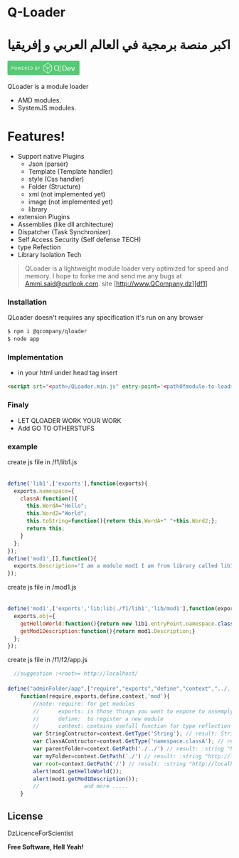# Q-Loader 

# اكبر منصة برمجية في العالم العربي و إفريقيا
[![N|Solid](https://github.com/QsCompany/Q-Loader/raw/master/QDev.png)](https://www.QDev.dz/products/QLoader)

QLoader is a module loader
  - AMD modules. 
  - SystemJS modules.
 
#  Features!
  - Support native Plugins
    - Json (parser)
    - Template (Template handler)
    - style (Css handler) 
    - Folder (Structure)
    - xml (not implemented yet)
    - image (not implemented yet)
    - library
   - extension Plugins
   - Assemblies (like dll architecture)
   - Dispatcher (Task Synchronizer)
   - Self Access Security (Self defense TECH)
   - type Refection 
   - Library Isolation Tech
 
> QLoader is a lightweight module loader very optimized for speed and memory. I hope to forke me and send me any bugs at Ammi.said@outlook.com.  site [http://www.QCompany.dz][df1]
### Installation

QLoader doesn't requires any specification it's run on any browser

```sh
$ npm i @qcompany/qloader
$ node app
```
### Implementation

- in your html under head tag insert 
````html
<script srt="<path>/QLoader.min.js" entry-point='<pathOfmodule-to-load>' ></script>
````

### Finaly

 - LET QLOADER WORK YOUR WORK
 - Add GO TO OTHERSTUFS

### example 
create js file in <root>/f1/lib1.js
  
```js

define('lib1',['exports'],function(exports){
  exports.namespace={
    classA:function(){
      this.WordA="Hello";
      this.Word2="World";
      this.toString=function(){return this.WordA+" "+this.Word2;};
      return this;
    }
  };
});
define('mod1',[],function(){
  exports.Description="I am a module mod1 I am from library called lib1 ";
});
```
  
  create js file in <root>/mod1.js
```js

define('mod1',['exports','lib:lib|./f1/lib1','lib/mod1'],function(exports,lib1,mod1){
  exports.obj={
    getHelloWorld:function(){return new lib1.entryPoint.namespace.classA().toString();},
    getMod1Description:function(){return mod1.Description;}
  };
});

```
create js file in <root>/f1/f2/app.js
```js
  //suggestion :<root>= http://localhost/
  
define("adminFolder/app",["require","exports","define","context","../../mod1"],
    function(require,exports,define,context,'mod'){
        //note: require: for get modules
        //      exports: is those things you want to expose to assemply
        //      define:  to register a new module
        //      context: contains usefull function for type reflection
        var StringContructor=context.GetType('String'); // result: String Constructor;
        var ClassAContructor=context.GetType('namespace.classA'); // result: classA constructor from lib1.js
        var parentFolder=context.GetPath('./../') // result: :string "http://localhost/f1/";
        var myFolder=context.GetPath('./') // result: :string "http://localhost/f1/f2/"; 
        var root=context.GetPath('/') // result: :string "http://localhost/";
        alert(mod1.getHelloWorld());
        alert(mod1.getMod1Description());
        //              and more .....
    }
```` 

License
----
DzLicenceForScientist

**Free Software, Hell Yeah!**

